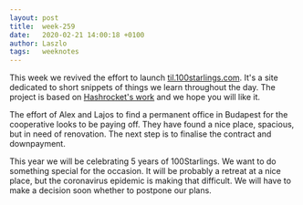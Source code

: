 ```yaml
---
layout: post
title:  week-259
date:   2020-02-21 14:00:18 +0100
author: Laszlo
tags:   weeknotes
---
```


This week we revived the effort to launch [til.100starlings.com](https://til.100starlings.com). It's a site dedicated to short snippets of things we learn throughout the day. The project is based on [Hashrocket's work](https://github.com/hashrocket/tilex) and we hope you will like it.

The effort of Alex and Lajos to find a permanent office in Budapest for the cooperative looks to be paying off. They have found a nice place, spacious, but in need of renovation. The next step is to finalise the contract and downpayment.

This year we will be celebrating 5 years of 100Starlings. We want to do something special for the occasion. It will be probably a retreat at a nice place, but the coronavirus epidemic is making that difficult. We will have to make a decision soon whether to postpone our plans.
